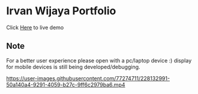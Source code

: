 
#  Irvan Wijaya Portfolio

Click [Here](https://irvan-wijaya.netlify.app/) to live demo

## Note

For a better user experience please open with a pc/laptop device :)
display for mobile devices is still being developed/debugging.

https://user-images.githubusercontent.com/77274711/228132991-50a140a4-9291-4059-b27c-9ff6c2979ba6.mp4



